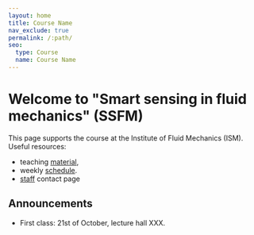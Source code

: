 ```yaml
---
layout: home
title: Course Name
nav_exclude: true
permalink: /:path/
seo:
  type: Course
  name: Course Name
---
```


# Welcome to "Smart sensing in fluid mechanics" (SSFM)

This page supports the course at the Institute of Fluid Mechanics (ISM).
Useful resources:

- teaching [material](material.md),
- weekly [schedule](schedule.md).
- [staff](staff.md) contact page


## Announcements

- First class: 21st of October, lecture hall XXX.
